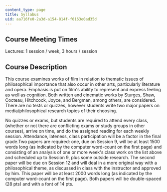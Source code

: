 ```yaml
---
content_type: page
title: Syllabus
uid: aa716fe0-2a3d-a154-814f-f0163e0ad35d
---
```


Course Meeting Times
--------------------

Lectures: 1 session / week, 3 hours / session

Course Description
------------------

This course examines works of film in relation to thematic issues of philosophical importance that also occur in other arts, particularly literature and opera. Emphasis is put on film's ability to represent and express feeling as well as cognition. Both written and cinematic works by Sturges, Shaw, Cocteau, Hitchcock, Joyce, and Bergman, among others, are considered. There are no tests or quizzes, however students write two major papers on media/philosophical research topics of their choosing.

No quizzes or exams, but students are required to attend every class, (whether or not there are conflicting exams or study groups in other courses), arrive on time, and do the assigned reading for each weekly session. Attendance, lateness, class participation will be a factor in the final grade.Two papers are required: one, due on Session 9, will be at least 1500 words long (as indicated by the computer word-count on the first page) and consisting of an analysis of one or more week's class work on the list above and scheduled up to Session 9, plus some outside research. The second paper will be due on Session 12 and will deal in a more original way with a philosophical theme, as discussed in class with the instructor and approved by him. This paper will be at least 2000 words long (as indicated by the computer word-count on the first page). Both papers will be double-spaced (28 pts) and with a font of 14 pts.